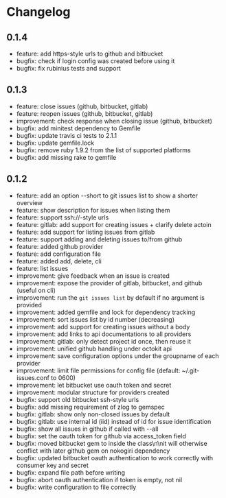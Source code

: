 # Changelog

## 0.1.4

* feature: add https-style urls to github and bitbucket
* bugfix: check if login config was created before using it
* bugfix: fix rubinius tests and support

## 0.1.3

* feature: close issues (github, bitbucket, gitlab)
* feature: reopen issues (github, bitbucket, gitlab)
* improvement: check response when closing issue (github, bitbucket)
* bugfix: add minitest dependency to Gemfile
* bugfix: update travis ci tests to 2.1.1
* bugfix: update gemfile.lock
* bugfix: remove ruby 1.9.2 from the list of supported platforms
* bugfix: add missing rake to gemfile

## 0.1.2

* feature: add an option --short to git issues list to show a shorter overview
* feature: show description for issues when listing them
* feature: support ssh://-style urls
* feature: gitlab: add support for creating issues + clarify delete actoin
* feature: add support for listing issues from gitlab
* feature: support adding and deleting issues to/from github
* feature: added github provider
* feature: add configuration file
* feature: added add, delete, cli
* feature: list issues
* improvement: give feedback when an issue is created
* improvement: expose the provider of gitlab, bitbucket, and github (useful on cli)
* improvement: run the `git issues list` by default if no argument is provided
* improvement: added gemfile and lock for dependency tracking
* improvement: sort issues list by id number (decreasing)
* improvement: add support for creating issues without a body
* improvement: add links to api documentations to all providers
* improvement: gitlab: only detect project id once, then reuse it
* improvement: unified github handling under octokit api
* improvement: save configuration options under the groupname of each provider
* improvement: limit file permissions for config file (default: ~/.git-issues.conf to 0600)
* improvement: let bitbucket use oauth token and secret
* improvement: modular structure for providers created
* bugfix: support old bitbucket ssh-style urls
* bugfix: add missing requirement of zlog to gemspec
* bugfix: gitlab: show only non-closed issues by default
* bugfix: gitlab: use internal id (iid) instead of id for issue identification
* bugfix: show all issues in github if called with --all
* bugfix: set the oauth token for github via access_token field
* bugfix: moved bitbucket gem to inside the class\n\nit will otherwise conflict with later github gem on nokogiri dependency
* bugfix: updated bitbucket oauth authentication to work correctly with consumer key and secret
* bugfix: expand file path before writing
* bugfix: abort oauth authentication if token is empty, not nil
* bugfix: write configuration to file correctly

